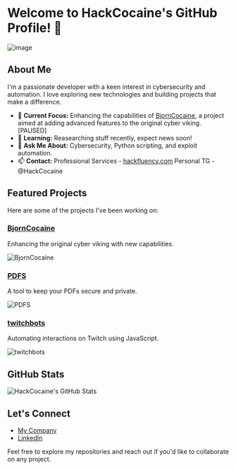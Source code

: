 # Welcome to HackCocaine's GitHub Profile! 👋

![image](https://github.com/user-attachments/assets/47d01f30-7e88-494e-bbca-0b1f90f12300)


## About Me

I'm a passionate developer with a keen interest in cybersecurity and automation. I love exploring new technologies and building projects that make a difference.

- 🔭 **Current Focus:** Enhancing the capabilities of [BjornCocaine](https://github.com/HackCocaine/BjornCocaine), a project aimed at adding advanced features to the original cyber viking. [PAUSED]
- 🌱 **Learning:** Reasearching stuff recently, expect news soon!
- 💬 **Ask Me About:** Cybersecurity, Python scripting, and exploit automation.
- 📫 **Contact:** Professional Services - [hackfluency.com](https://hackfluency.com/) Personal TG - @HackCocaine

## Featured Projects

Here are some of the projects I've been working on:

### [BjornCocaine](https://github.com/HackCocaine/BjornCocaine)

Enhancing the original cyber viking with new capabilities.

![BjornCocaine](https://github.com/HackCocaine/BjornCocaine/raw/main/screenshot.png)

### [PDFS](https://github.com/HackCocaine/PDFS)

A tool to keep your PDFs secure and private.

![PDFS](https://github.com/HackCocaine/PDFS/raw/main/screenshot.png)

### [twitchbots](https://github.com/HackCocaine/twitchbots)

Automating interactions on Twitch using JavaScript.

![twitchbots](https://github.com/HackCocaine/twitchbots/raw/main/screenshot.png)

## GitHub Stats

![HackCocaine's GitHub Stats](https://github-readme-stats.vercel.app/api?username=HackCocaine&show_icons=true&theme=radical)

## Let's Connect

- [My Company](https://hackfluency.com/)
- [LinkedIn](https://www.linkedin.com/in/hackcocaine)

Feel free to explore my repositories and reach out if you'd like to collaborate on any project.
